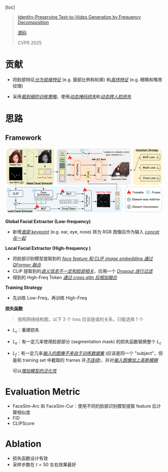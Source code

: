 [toc]

> [Identity-Preserving Text-to-Video Generation by Frequency Decomposition](https://arxiv.org/abs/2411.17440)
>
> [源码]()
>
> CVPR 2025

# 贡献

- 将脸部特征<u>*分为低维特征*</u> (e.g. 面部比例和轮廓) 和<u>*高纬特征*</u> (e.g. 眼睛和嘴唇纹理)

- 采用<u>*粗到细的训练策略*</u>，使用<u>*动态掩码损失*</u>和<u>*动态跨人脸损失*</u>





# 思路

## Framework

<img src="assets/image-20250302213727108.png" alt="image-20250302213727108"  />

**Global Facial Extractor (Low-frequency)**

- 新增<u>*面部 keypoint*</u> (e.g. ear, eye, nose) 转为 RGB 图像后作为输入 <u>*concat 在一起*</u>

**Local Facial Extractor (High-frequency )**

- 将脸部识别模型提取到的 <u>*face feature 和 CLIP image embedding 通过 QFormer 融合*</u>
- CLIP 提取到的<u>*语义信息不一定和脸部相关*</u>，应用一个 <u>*Dropout 进行过滤*</u>
- 得到的 High-Freq Token <u>*通过 cross attn 后相加融合*</u>

**Training Strategy**

- 先训练 Low-Freq，再训练 High-Freq

**损失函数**

> 按照网络结构图，以下 3 个 loss 应该是或的关系，只能选择 1 个

- $L_c$：重建损失

- $L_e$：有一定几率使用脸部部分 (segmentation mask) 的损失函数替换整个 $L_c$

- $L_f$：有一定几率<u>*输入的图像不来自于训练数据集*</u> (应该是同一个 "subject"，但是和 training set 中截取的 frames 并<u>*不连续*</u>)，并对<u>*输入图像加上高斯模糊*</u>

  可以<u>*增加模型的泛化性*</u>





# Evaluation Metric

- FaceSim-Arc 和 FaceSim-Cur：使用不同的脸部识别模型提取 feature 后计算相似度
- FID
- CLIPScore





# Ablation

- 损失函数设计有效
- 采样步数在 $t=50$ 左右效果最好